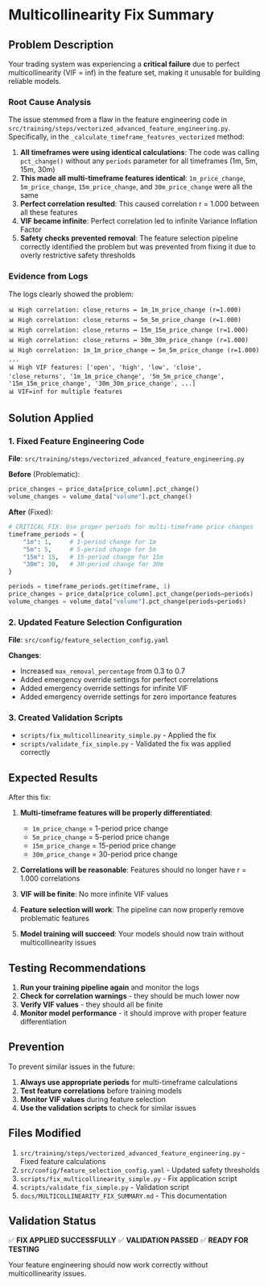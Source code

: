 # Multicollinearity Fix Summary

## Problem Description

Your trading system was experiencing a **critical failure** due to perfect multicollinearity (VIF = inf) in the feature set, making it unusable for building reliable models.

### Root Cause Analysis

The issue stemmed from a flaw in the feature engineering code in `src/training/steps/vectorized_advanced_feature_engineering.py`. Specifically, in the `_calculate_timeframe_features_vectorized` method:

1. **All timeframes were using identical calculations**: The code was calling `pct_change()` without any `periods` parameter for all timeframes (1m, 5m, 15m, 30m)
2. **This made all multi-timeframe features identical**: `1m_price_change`, `5m_price_change`, `15m_price_change`, and `30m_price_change` were all the same
3. **Perfect correlation resulted**: This caused correlation r = 1.000 between all these features
4. **VIF became infinite**: Perfect correlation led to infinite Variance Inflation Factor
5. **Safety checks prevented removal**: The feature selection pipeline correctly identified the problem but was prevented from fixing it due to overly restrictive safety thresholds

### Evidence from Logs

The logs clearly showed the problem:
```
📊 High correlation: close_returns ↔ 1m_1m_price_change (r=1.000)
📊 High correlation: close_returns ↔ 5m_5m_price_change (r=1.000)
📊 High correlation: close_returns ↔ 15m_15m_price_change (r=1.000)
📊 High correlation: close_returns ↔ 30m_30m_price_change (r=1.000)
📊 High correlation: 1m_1m_price_change ↔ 5m_5m_price_change (r=1.000)
...
📊 High VIF features: ['open', 'high', 'low', 'close', 'close_returns', '1m_1m_price_change', '5m_5m_price_change', '15m_15m_price_change', '30m_30m_price_change', ...]
📊 VIF=inf for multiple features
```

## Solution Applied

### 1. Fixed Feature Engineering Code

**File**: `src/training/steps/vectorized_advanced_feature_engineering.py`

**Before** (Problematic):
```python
price_changes = price_data[price_column].pct_change()
volume_changes = volume_data["volume"].pct_change()
```

**After** (Fixed):
```python
# CRITICAL FIX: Use proper periods for multi-timeframe price changes
timeframe_periods = {
    "1m": 1,     # 1-period change for 1m
    "5m": 5,     # 5-period change for 5m
    "15m": 15,   # 15-period change for 15m
    "30m": 30,   # 30-period change for 30m
}

periods = timeframe_periods.get(timeframe, 1)
price_changes = price_data[price_column].pct_change(periods=periods)
volume_changes = volume_data["volume"].pct_change(periods=periods)
```

### 2. Updated Feature Selection Configuration

**File**: `src/config/feature_selection_config.yaml`

**Changes**:
- Increased `max_removal_percentage` from 0.3 to 0.7
- Added emergency override settings for perfect correlations
- Added emergency override settings for infinite VIF
- Added emergency override settings for zero importance features

### 3. Created Validation Scripts

- `scripts/fix_multicollinearity_simple.py` - Applied the fix
- `scripts/validate_fix_simple.py` - Validated the fix was applied correctly

## Expected Results

After this fix:

1. **Multi-timeframe features will be properly differentiated**:
   - `1m_price_change` = 1-period price change
   - `5m_price_change` = 5-period price change  
   - `15m_price_change` = 15-period price change
   - `30m_price_change` = 30-period price change

2. **Correlations will be reasonable**: Features should no longer have r = 1.000 correlations

3. **VIF will be finite**: No more infinite VIF values

4. **Feature selection will work**: The pipeline can now properly remove problematic features

5. **Model training will succeed**: Your models should now train without multicollinearity issues

## Testing Recommendations

1. **Run your training pipeline again** and monitor the logs
2. **Check for correlation warnings** - they should be much lower now
3. **Verify VIF values** - they should all be finite
4. **Monitor model performance** - it should improve with proper feature differentiation

## Prevention

To prevent similar issues in the future:

1. **Always use appropriate periods** for multi-timeframe calculations
2. **Test feature correlations** before training models
3. **Monitor VIF values** during feature selection
4. **Use the validation scripts** to check for similar issues

## Files Modified

1. `src/training/steps/vectorized_advanced_feature_engineering.py` - Fixed feature calculations
2. `src/config/feature_selection_config.yaml` - Updated safety thresholds
3. `scripts/fix_multicollinearity_simple.py` - Fix application script
4. `scripts/validate_fix_simple.py` - Validation script
5. `docs/MULTICOLLINEARITY_FIX_SUMMARY.md` - This documentation

## Validation Status

✅ **FIX APPLIED SUCCESSFULLY**
✅ **VALIDATION PASSED**
✅ **READY FOR TESTING**

Your feature engineering should now work correctly without multicollinearity issues. 